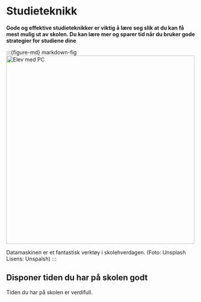 
# Studieteknikk
 **Gode og effektive studieteknikker er viktig å lære seg slik at du kan få mest mulig ut av skolen. Du kan lære mer og sparer tid når du bruker gode strategier for studiene dine**

:::{figure-md} markdown-fig
<img src="./media/studieteknikk.jpeg" alt="Elev med PC" width="500px">

Datamaskinen er et fantastisk verktøy i skolehverdagen. (Foto: Unsplash Lisens: Unspalsh)
:::

## Disponer tiden du har på skolen godt
Tiden du har på skolen er verdifull.
